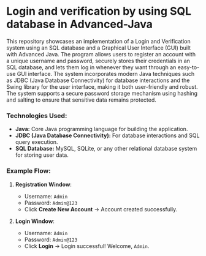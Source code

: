 # **Login and verification by using SQL database in Advanced-Java**
This repository showcases an implementation of a Login and Verification system using an SQL database and a Graphical User Interface (GUI) built with Advanced Java. The program allows users to register an account with a unique username and password, securely stores their credentials in an SQL database, and lets them log in whenever they want through an easy-to-use GUI interface.
The system incorporates modern Java techniques such as JDBC (Java Database Connectivity) for database interactions and the Swing library for the user interface, making it both user-friendly and robust. The system supports a secure password storage mechanism using hashing and salting to ensure that sensitive data remains protected.<br>
### **Technologies Used:**
- **Java:** Core Java programming language for building the application.
- **JDBC (Java Database Connectivity):** For database interactions and SQL query execution.
- **SQL Database:** MySQL, SQLite, or any other relational database system for storing user data.<br>
### **Example Flow:**

1. **Registration Window**:
   - Username: `Admin`
   - Password: `Admin@123`
   - Click **Create New Account** -> Account created successfully.

2. **Login Window**:
   - Username: `Admin`
   - Password: `Admin@123`
   - Click **Login** -> Login successful! Welcome, `Admin`.
  
